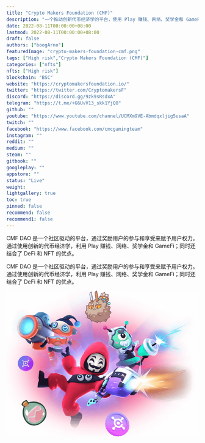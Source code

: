 ```yaml
---
title: "Crypto Makers Foundation (CMF)"
description: "一个推动创新代币经济学的平台，使用 Play 赚钱、网络、奖学金和 GameFi；同时还结合了 DeFi 和 NFT 的优点。"
date: 2022-08-11T00:00:00+08:00
lastmod: 2022-08-11T00:00:00+08:00
draft: false
authors: ["boogArno"]
featuredImage: "crypto-makers-foundation-cmf.png"
tags: ["High risk","Crypto Makers Foundation (CMF)"]
categories: ["nfts"]
nfts: ["High risk"]
blockchain: "BSC"
website: "https://cryptomakersfoundation.io/"
twitter: "https://twitter.com/CryptomakersF"
discord: "https://discord.gg/9zk9sRsdxA"
telegram: "https://t.me/+G6UvV13_skk1YjQ0"
github: ""
youtube: "https://www.youtube.com/channel/UCMXm9VE-Abmdqxljig5usaA"
twitch: ""
facebook: "https://www.facebook.com/cmcgamingteam"
instagram: ""
reddit: ""
medium: ""
steam: ""
gitbook: ""
googleplay: ""
appstore: ""
status: "Live"
weight: 
lightgallery: true
toc: true
pinned: false
recommend: false
recommend1: false
---
```

<p>CMF DAO 是一个社区驱动的平台，通过奖励用户的参与和享受来赋予用户权力。通过使用创新的代币经济学，利用 Play 赚钱、网络、奖学金和 GameFi；同时还结合了 DeFi 和 NFT 的优点。</p>

<p>CMF DAO 是一个社区驱动的平台，通过奖励用户的参与和享受来赋予用户权力。通过使用创新的代币经济学，利用 Play 赚钱、网络、奖学金和 GameFi；同时还结合了 DeFi 和 NFT 的优点。</p>

![hero-chars](hero-chars.webp)
